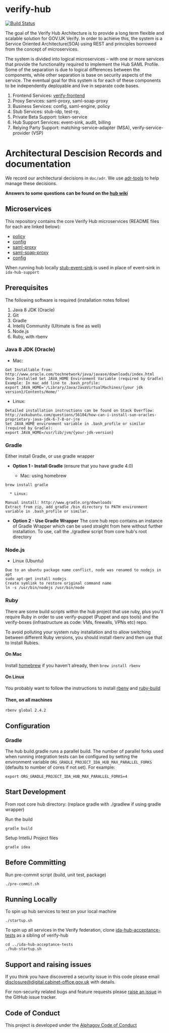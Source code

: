 verify-hub
=======

[![Build Status](https://travis-ci.org/alphagov/verify-hub.svg?branch=master)](https://travis-ci.org/alphagov/verify-hub)

The goal of the Verify Hub Architecture is to provide a long term flexible and scalable solution for GOV.UK Verify. In order to achieve this, the system is a Service Oriented Architecture(SOA) using REST and principles borrowed from the concept of microservices.

The system is divided into logical microservices – with one or more services that provide the functionality required to implement the Hub SAML Profile. Some of the separation is due to logical differences between the components, while other separation is base on security aspects of the service. The eventual goal for this system is for each of these components to be independently deployable and live in separate code bases.

1. Frontend Services: [verify-frontend](https://www.github.com/alphagov/verify-frontend/)
2. Proxy Services: saml-proxy, saml-soap-proxy
3. Business Services: config, saml-engine, policy
4. Stub Services: stub-idp, test-rp,
5. Private Beta Support: token-service
6. Hub Support Services: event-sink, audit, billing
7. Relying Party Support: matching-service-adapter (MSA), verify-service-provider (VSP)

# Architectural Descision Records and documentation

We record our architectural decisions in `doc/adr`. We use [adr-tools](https://github.com/npryce/adr-tools) to help manage these decisions.

**Answers to some questions can be found on the [hub wiki](https://github.com/alphagov/verify-hub/wiki)**

## Microservices

This repository contains the core Verify Hub microservices (README files for each are linked below):

* [policy](hub/policy/README.md)
* [config](hub/config/README.md)
* [saml-proxy](hub/saml-proxy/README.md)
* [saml-soap-proxy](hub/saml-soap-proxy/README.md)
* [config](hub/config/README.md)

When running hub locally [stub-event-sink](stub-event-sink/README.md) is used in place of event-sink in `ida-hub-support`

## Prerequisites
The following software is required (installation notes follow)

1. Java 8 JDK (Oracle)
2. Git
3. Gradle
4. Intellij Community (Ultimate is fine as well)
5. Node.js
6. Ruby, with rbenv

### Java 8 JDK (Oracle)

  * Mac:
```
Get Installable from: http://www.oracle.com/technetwork/java/javase/downloads/index.html
Once Installed Set JAVA_HOME Environment Variable (required by Gradle)
Example: In mac add line to .bash_profile:
export JAVA_HOME='/Library/Java/JavaVirtualMachines/{your jdk version}/Contents/Home/'
```

  * Linux:
```
Detailed installation instructions can be found on Stack Overflow:
http://askubuntu.com/questions/56104/how-can-i-install-sun-oracles-proprietary-java-jdk-6-7-8-or-jre
Set JAVA_HOME environment variable in .bash_profile or similar (required by Gradle):
export JAVA_HOME=/usr/lib/jvm/{your-jdk-version}
```

### Gradle
  Either install Gradle, or use gradle wrapper
  * **Option 1 - Install Gradle**
    (ensure that you have gradle 4.0)

      * Mac: using homebrew
```
brew install gradle
```
      * Linux:
```
Manual install: http://www.gradle.org/downloads
Extract from zip, add gradle /bin directory to PATH environment variable in .bash_profile or similar.
```

  * **Option 2 - Use Gradle Wrapper**
  The core hub repo contains an instance of Gradle Wrapper which can be used straight from here without further installation. To use, call the ./gradlew script from core hub's root directory

### Node.js
  * Linux (Ubuntu)
```
Due to an ubuntu package name conflict, node was renamed to nodejs in apt
sudo apt-get install nodejs
Create symlink to restore original command name
ln -s /usr/bin/nodejs /usr/bin/node
```

### Ruby

There are some build scripts within the hub project that use ruby,
plus you'll require Ruby in order to use verify-puppet (Puppet and ops
tools) and the verify-boxes (infrastructure as code: VMs, firewalls, VPNs
etc) repo.

To avoid polluting your system ruby installation and to allow
switching between different Ruby versions, you should install rbenv
and then use that to install Rubies.

#### On Mac

Install [homebrew](http://brew.sh/) if you haven't already, then `brew
install rbenv`

#### On Linux

You probably want to follow the instructions to install
[rbenv](https://github.com/sstephenson/rbenv) and
[ruby-build](https://github.com/sstephenson/ruby-build)

#### Then, on all machines

```
rbenv global 2.4.2
```

## Configuration

### Gradle

The hub build.gradle runs a parallel build. The number of parallel forks used when running integration tests can be configured by setting the environment variable ```ORG_GRADLE_PROJECT_IDA_HUB_MAX_PARALLEL_FORKS``` (defaults to number of cores if not set). For example:

```export ORG_GRADLE_PROJECT_IDA_HUB_MAX_PARALLEL_FORKS=4```

## Start Development
From root core hub directory:
(replace gradle with ./gradlew if using gradle wrapper)

Run the build
```
gradle build
```

Setup IntelliJ Project files
```
gradle idea
```

## Before Committing
Run pre-commit script (build, unit test, package)
```
./pre-commit.sh
```

## Running Locally
To spin up hub services to test on your local machine
```
./startup.sh
```

To spin up all services in the Verify federation, clone [ida-hub-acceptance-tests](https://github.com/alphagov/ida-hub-acceptance-tests) as a sibling of verify-hub
```
cd ../ida-hub-acceptance-tests
./hub-startup.sh
```

## Support and raising issues

If you think you have discovered a security issue in this code please email [disclosure@digital.cabinet-office.gov.uk](mailto:disclosure@digital.cabinet-office.gov.uk) with details.

For non-security related bugs and feature requests please [raise an issue](https://github.com/alphagov/verify-hub/issues/new) in the GitHub issue tracker.

## Code of Conduct
This project is developed under the [Alphagov Code of Conduct](https://github.com/alphagov/code-of-conduct)
